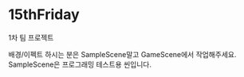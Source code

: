 # 15thFriday
1차 팀 프로젝트


배경/이펙트 하시는 분은 SampleScene말고 GameScene에서 작업해주세요. SampleScene은 프로그래밍 테스트용 씬입니다.
